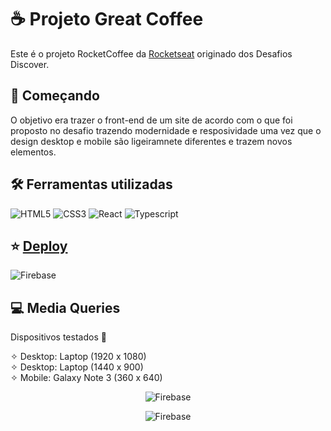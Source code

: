 # ☕ Projeto Great Coffee

Este é o projeto RocketCoffee da [Rocketseat](https://www.rocketseat.com.br/?utm_source=google&utm_medium=cpc&utm_campaign=lead&utm_term=perpetuo&utm_content=institucional-lead-home-texto-lead-brandkws-none-none-institucional-none-none-br-google) originado dos Desafios Discover.

## 🚀 Começando

O objetivo era trazer o front-end de um site de acordo com o que foi proposto no desafio trazendo modernidade e resposividade uma vez que o design desktop e mobile são ligeiramnete diferentes e trazem novos elementos.

## 🛠️ Ferramentas utilizadas
![HTML5](https://img.shields.io/badge/HTML5-E34F26?style=for-the-badge&logo=html5&logoColor=white) ![CSS3](https://img.shields.io/badge/CSS3-1572B6?style=for-the-badge&logo=css3&logoColor=white) ![React](https://img.shields.io/badge/React-20232A?style=for-the-badge&logo=react&logoColor=61DAFB) ![Typescript](https://img.shields.io/badge/TypeScript-007ACC?style=for-the-badge&logo=typescript&logoColor=white)

## ⭐ [Deploy](https://denisnascimento04.github.io/jogo-pedra-papel-tesoura/)

![Firebase](https://firebasestorage.googleapis.com/v0/b/banco-de-imagens-9d0af.appspot.com/o/great-coffee%2FCapturar1.JPG?alt=media&token=efffebed-ebe0-4f4c-903d-1fc5481a804a)

## 💻 Media Queries

Dispositivos testados 📱

✧ Desktop: Laptop (1920 x 1080) <br />
✧ Desktop: Laptop (1440 x 900) <br />
✧ Mobile: Galaxy Note 3 (360 x 640)

<div align="center">
  
![Firebase](https://firebasestorage.googleapis.com/v0/b/banco-de-imagens-9d0af.appspot.com/o/great-coffee%2FiMac%20Pro%20Front%20View%20Mockup.png?alt=media&token=752bd672-f1f7-4d6c-b4e2-a52f0e63e315)

![Firebase](https://firebasestorage.googleapis.com/v0/b/banco-de-imagens-9d0af.appspot.com/o/great-coffee%2FiPhone%2012%20Mockup%20Front%20View.png?alt=media&token=ad0c3139-002b-4450-941b-c08dff7d0c5f)

</div>
